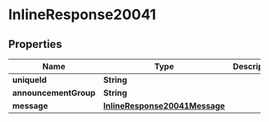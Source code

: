 

# InlineResponse20041


## Properties

Name | Type | Description | Notes
------------ | ------------- | ------------- | -------------
**uniqueId** | **String** |  |  [optional]
**announcementGroup** | **String** |  |  [optional]
**message** | [**InlineResponse20041Message**](InlineResponse20041Message.md) |  |  [optional]



